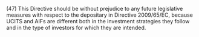 (47) This Directive should be without prejudice to any future legislative measures with respect to the depositary in Directive 2009/65/EC, because UCITS and AIFs are different both in the investment strategies they follow and in the type of investors for which they are intended.